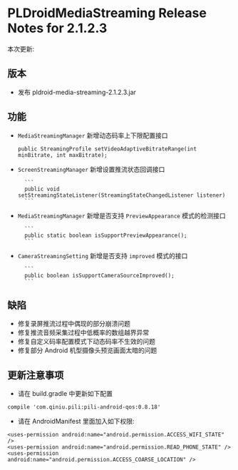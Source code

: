 # PLDroidMediaStreaming Release Notes for 2.1.2.3

本次更新:

## 版本

- 发布 pldroid-media-streaming-2.1.2.3.jar

## 功能

-   `MediaStreamingManager` 新增动态码率上下限配置接口

    ```
    public StreamingProfile setVideoAdaptiveBitrateRange(int minBitrate, int maxBitrate);
    ```

-   `ScreenStreamingManager` 新增设置推流状态回调接口

          ​```
          public void setStreamingStateListener(StreamingStateChangedListener listener)
          ​```

-   `MediaStreamingManager` 新增是否支持 `PreviewAppearance` 模式的检测接口

          ​```
          public static boolean isSupportPreviewAppearance();
          ​```

-   `CameraStreamingSetting` 新增是否支持 `improved` 模式的接口

          ​```
          public boolean isSupportCameraSourceImproved();
          ​```

## 缺陷

- 修复录屏推流过程中偶现的部分崩溃问题
- 修复推流音频采集过程中低概率的数组越界异常
- 修复自定义码率配置模式下动态码率不生效的问题
- 修复部分 Android 机型摄像头预览画面太暗的问题

## 更新注意事项

- 请在 build.gradle 中更新如下配置

```
compile 'com.qiniu.pili:pili-android-qos:0.8.18'
```

- 请在 AndroidManifest 里面加入如下权限:

```
<uses-permission android:name="android.permission.ACCESS_WIFI_STATE" />
<uses-permission android:name="android.permission.READ_PHONE_STATE" />
<uses-permission android:name="android.permission.ACCESS_COARSE_LOCATION" />
```
